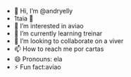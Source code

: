 - 👋 Hi, I’m @andryelly
- 1taia  💙
- 👀 I’m interested in aviao
- 🌱 I’m currently learning treinar
- 💞️ I’m looking to collaborate on a viver
- 📫 How to reach me por cartas
- 😄 Pronouns: ela
- ⚡ Fun fact:aviao

<!---
andryelly/andryelly is a ✨ special ✨ repository because its `README.md` (this file) appears on your GitHub profile.
You can click the Preview link to take a look at your changes.
--->
